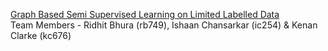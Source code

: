 [Graph Based Semi Supervised Learning on Limited Labelled Data](https://github.com/ridhitbhura/ORIE_4741_Final_Project) <br>
Team Members - Ridhit Bhura (rb749), Ishaan Chansarkar (ic254) & Kenan Clarke (kc676)
